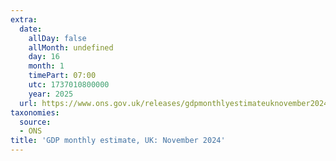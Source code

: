 ```yaml
---
extra:
  date:
    allDay: false
    allMonth: undefined
    day: 16
    month: 1
    timePart: 07:00
    utc: 1737010800000
    year: 2025
  url: https://www.ons.gov.uk/releases/gdpmonthlyestimateuknovember2024
taxonomies:
  source:
  - ONS
title: 'GDP monthly estimate, UK: November 2024'
---
```

